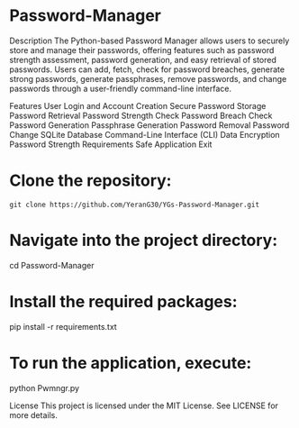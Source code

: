 # Password-Manager
Description
The Python-based Password Manager allows users to securely store and manage their passwords, offering features such as password strength assessment, password generation, and easy retrieval of stored passwords. Users can add, fetch, check for password breaches, generate strong passwords, generate passphrases, remove passwords, and change passwords through a user-friendly command-line interface.

Features
User Login and Account Creation
Secure Password Storage
Password Retrieval
Password Strength Check
Password Breach Check
Password Generation
Passphrase Generation
Password Removal
Password Change
SQLite Database
Command-Line Interface (CLI)
Data Encryption
Password Strength Requirements
Safe Application Exit


# Clone the repository:
```
git clone https://github.com/YeranG30/YGs-Password-Manager.git
```

# Navigate into the project directory:
cd Password-Manager

# Install the required packages:
pip install -r requirements.txt

# To run the application, execute:
python Pwmngr.py



License
This project is licensed under the MIT License. See LICENSE for more details.
